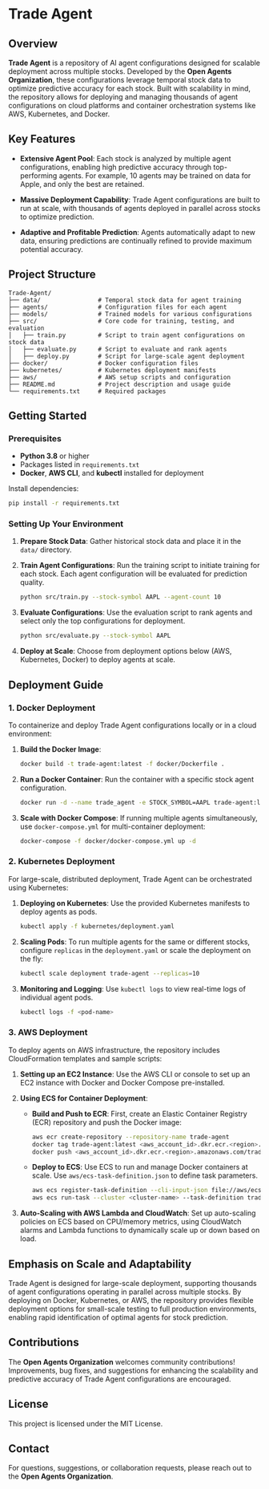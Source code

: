 # Trade Agent

## Overview

**Trade Agent** is a repository of AI agent configurations designed for scalable deployment across multiple stocks. Developed by the **Open Agents Organization**, these configurations leverage temporal stock data to optimize predictive accuracy for each stock. Built with scalability in mind, the repository allows for deploying and managing thousands of agent configurations on cloud platforms and container orchestration systems like AWS, Kubernetes, and Docker.

## Key Features

- **Extensive Agent Pool**: Each stock is analyzed by multiple agent configurations, enabling high predictive accuracy through top-performing agents. For example, 10 agents may be trained on data for Apple, and only the best are retained.

- **Massive Deployment Capability**: Trade Agent configurations are built to run at scale, with thousands of agents deployed in parallel across stocks to optimize prediction.

- **Adaptive and Profitable Prediction**: Agents automatically adapt to new data, ensuring predictions are continually refined to provide maximum potential accuracy.

## Project Structure

```plaintext
Trade-Agent/
├── data/                # Temporal stock data for agent training
├── agents/              # Configuration files for each agent
├── models/              # Trained models for various configurations
├── src/                 # Core code for training, testing, and evaluation
│   ├── train.py         # Script to train agent configurations on stock data
│   ├── evaluate.py      # Script to evaluate and rank agents
│   ├── deploy.py        # Script for large-scale agent deployment
├── docker/              # Docker configuration files
├── kubernetes/          # Kubernetes deployment manifests
├── aws/                 # AWS setup scripts and configuration
├── README.md            # Project description and usage guide
└── requirements.txt     # Required packages
```

## Getting Started

### Prerequisites

- **Python 3.8** or higher
- Packages listed in `requirements.txt`
- **Docker**, **AWS CLI**, and **kubectl** installed for deployment

Install dependencies:

```bash
pip install -r requirements.txt
```

### Setting Up Your Environment

1. **Prepare Stock Data**: Gather historical stock data and place it in the `data/` directory.

2. **Train Agent Configurations**:
   Run the training script to initiate training for each stock. Each agent configuration will be evaluated for prediction quality.
   
   ```bash
   python src/train.py --stock-symbol AAPL --agent-count 10
   ```

3. **Evaluate Configurations**:
   Use the evaluation script to rank agents and select only the top configurations for deployment.
   
   ```bash
   python src/evaluate.py --stock-symbol AAPL
   ```

4. **Deploy at Scale**:
   Choose from deployment options below (AWS, Kubernetes, Docker) to deploy agents at scale.

## Deployment Guide

### 1. Docker Deployment

To containerize and deploy Trade Agent configurations locally or in a cloud environment:

1. **Build the Docker Image**:
   ```bash
   docker build -t trade-agent:latest -f docker/Dockerfile .
   ```

2. **Run a Docker Container**:
   Run the container with a specific stock agent configuration.
   ```bash
   docker run -d --name trade_agent -e STOCK_SYMBOL=AAPL trade-agent:latest
   ```

3. **Scale with Docker Compose**:
   If running multiple agents simultaneously, use `docker-compose.yml` for multi-container deployment:
   ```bash
   docker-compose -f docker/docker-compose.yml up -d
   ```

### 2. Kubernetes Deployment

For large-scale, distributed deployment, Trade Agent can be orchestrated using Kubernetes:

1. **Deploying on Kubernetes**:
   Use the provided Kubernetes manifests to deploy agents as pods.

   ```bash
   kubectl apply -f kubernetes/deployment.yaml
   ```

2. **Scaling Pods**:
   To run multiple agents for the same or different stocks, configure `replicas` in the `deployment.yaml` or scale the deployment on the fly:
   
   ```bash
   kubectl scale deployment trade-agent --replicas=10
   ```

3. **Monitoring and Logging**:
   Use `kubectl logs` to view real-time logs of individual agent pods.
   
   ```bash
   kubectl logs -f <pod-name>
   ```

### 3. AWS Deployment

To deploy agents on AWS infrastructure, the repository includes CloudFormation templates and sample scripts:

1. **Setting up an EC2 Instance**:
   Use the AWS CLI or console to set up an EC2 instance with Docker and Docker Compose pre-installed.

2. **Using ECS for Container Deployment**:
   - **Build and Push to ECR**: First, create an Elastic Container Registry (ECR) repository and push the Docker image:
     ```bash
     aws ecr create-repository --repository-name trade-agent
     docker tag trade-agent:latest <aws_account_id>.dkr.ecr.<region>.amazonaws.com/trade-agent:latest
     docker push <aws_account_id>.dkr.ecr.<region>.amazonaws.com/trade-agent:latest
     ```

   - **Deploy to ECS**: Use ECS to run and manage Docker containers at scale. Use `aws/ecs-task-definition.json` to define task parameters.
   
     ```bash
     aws ecs register-task-definition --cli-input-json file://aws/ecs-task-definition.json
     aws ecs run-task --cluster <cluster-name> --task-definition trade-agent
     ```

3. **Auto-Scaling with AWS Lambda and CloudWatch**:
   Set up auto-scaling policies on ECS based on CPU/memory metrics, using CloudWatch alarms and Lambda functions to dynamically scale up or down based on load.

## Emphasis on Scale and Adaptability

Trade Agent is designed for large-scale deployment, supporting thousands of agent configurations operating in parallel across multiple stocks. By deploying on Docker, Kubernetes, or AWS, the repository provides flexible deployment options for small-scale testing to full production environments, enabling rapid identification of optimal agents for stock prediction.

## Contributions

The **Open Agents Organization** welcomes community contributions! Improvements, bug fixes, and suggestions for enhancing the scalability and predictive accuracy of Trade Agent configurations are encouraged.

## License

This project is licensed under the MIT License.

## Contact

For questions, suggestions, or collaboration requests, please reach out to the **Open Agents Organization**.
